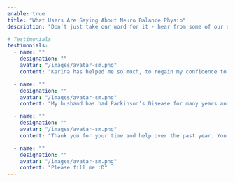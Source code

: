 ```yaml
---
enable: true
title: "What Users Are Saying About Neuro Balance Physio"
description: "Don't just take our word for it - hear from some of our satisfied clients!  Check out some of our testimonials below to see what others are saying about Neuro Balance Physio."

# Testimonials
testimonials:
  - name: ""
    designation: ""
    avatar: "/images/avatar-sm.png"
    content: "Karina has helped me so much, to regain my confidence to walk outside again has been life changing. Her care goes above and beyond. She has been so patient and kind helping me achieve my goal."

  - name: ""
    designation: ""
    avatar: "/images/avatar-sm.png"
    content: "My husband has had Parkinson’s Disease for many years and his walking was getting worse. Karina provided us with great information about Parkinson’s and exercises for him to do. His walking has improved and we feel much more aware about Parkinson’s and how to manage his symptoms."

  - name: ""
    designation: ""
    avatar: "/images/avatar-sm.png"
    content: "Thank you for your time and help over the past year. You have kept me motivated and on track with my recovery. I always feel listened to and you always make sure my rehabilitation suits me, thank you again."

  - name: ""
    designation: ""
    avatar: "/images/avatar-sm.png"
    content: "Please fill me :D"
---
```

